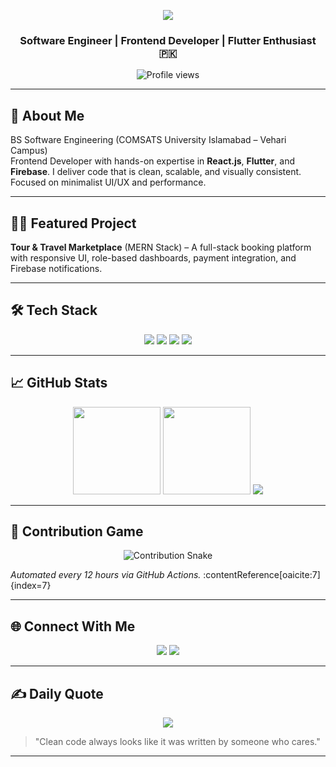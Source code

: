 <p align="center">
  <img src="https://readme-typing-svg.herokuapp.com/?lines=Hi+I%27m+Motayyab+Jabbar;Frontend+Dev+React+%7C+Flutter+|+Clean+UI%2FUX&center=true&width=600&height=50&pause=1000&color=00BFFF" />
</p>

<h3 align="center">Software Engineer | Frontend Developer | Flutter Enthusiast 🇵🇰</h3>

<p align="center">
  <img src="https://komarev.com/ghpvc/?username=motayyabb&style=flat-square&color=blue" alt="Profile views"/>
</p>

---

## 🚀 About Me  

BS Software Engineering (COMSATS University Islamabad – Vehari Campus)  
Frontend Developer with hands-on expertise in **React.js**, **Flutter**, and **Firebase**. I deliver code that is clean, scalable, and visually consistent. Focused on minimalist UI/UX and performance.

---

## 🧑‍💻 Featured Project

**Tour & Travel Marketplace** (MERN Stack) – A full-stack booking platform with responsive UI, role-based dashboards, payment integration, and Firebase notifications.

---

## 🛠 Tech Stack  

<p align="center">
  <img src="https://img.shields.io/badge/React-20232A?style=for-the-badge&logo=react&logoColor=61DAFB"/>
  <img src="https://img.shields.io/badge/Flutter-02569B?style=for-the-badge&logo=flutter&logoColor=white"/>
  <img src="https://img.shields.io/badge/Firebase-FFCA28?style=for-the-badge&logo=firebase&logoColor=black"/>
  <img src="https://img.shields.io/badge/Node.js-43853D?style=for-the-badge&logo=node.js&logoColor=white"/>
</p>

---

## 📈 GitHub Stats

<p align="center">
  <img src="https://github-readme-stats.vercel.app/api?username=motayyabb&show_icons=true&theme=vision-friendly-dark&hide_border=true" height="140"/>
  <img src="https://github-readme-streak-stats.herokuapp.com/?user=motayyabb&theme=vision-friendly-dark&hide_border=true" height="140"/>
  <img src="https://github-readme-stats.vercel.app/api/top-langs/?username=motayyabb&layout=compact&theme=vision-friendly-dark&hide_border=true" />
</p>

---

## 🐍 Contribution Game

<p align="center">
  <picture>
    <source media="(prefers-color-scheme: dark)" srcset="https://raw.githubusercontent.com/motayyabb/motayyabb/output/github-snake-dark.svg" />
    <source media="(prefers-color-scheme: light)" srcset="https://raw.githubusercontent.com/motayyabb/motayyabb/output/github-snake.svg" />
    <img alt="Contribution Snake" src="https://raw.githubusercontent.com/motayyabb/motayyabb/output/github-snake.svg"/>
  </picture>
</p>

*Automated every 12 hours via GitHub Actions.* :contentReference[oaicite:7]{index=7}

---

## 🌐 Connect With Me  

<p align="center">
<a href="https://linkedin.com/in/motayyab-jabbar-77534625a"><img src="https://img.shields.io/badge/LinkedIn-0077B5?logo=linkedin&logoColor=white"/></a>
<a href="mailto:motayyab341@gmail.com"><img src="https://img.shields.io/badge/Email-D14836?logo=gmail&logoColor=white"/></a>
</p>

---

## ✍️ Daily Quote  

<p align="center">
  <img src="https://quotes-github-readme.vercel.app/api?type=horizontal&theme=radical" />
</p>

> "Clean code always looks like it was written by someone who cares."  
---


